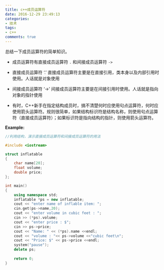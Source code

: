 ```yaml
---
title: c++成员运算符
date: 2016-12-29 23:49:13
categories:
- 技术
tags:
- c++
comments: true
---
```

总结一下成员运算符的简单知识。

+ 成员运算符有直接成员运算符 `.` 和间接成员运算符 `->` 

+ 直接成员运算符 ‘.’
直接成员运算符主要是在直接引用，类本身以及内部引用时使用。人话就是对象使用
+ 间接成员运算符 ‘->’
间接成员运算符主要是在间接引用时使用。人话就是指向对象的指针使用

+ 有时，C++新手在指定结构成员时，搞不清楚何时应使用句点运算符，何时应使用箭头运算符。规则很简单，如果结构标识符是结构名称，则使用句点运算符（直接成员运算符）；如果标识符是指向结构的指针，则使用箭头运算符。

<b>Example:</b>

```cpp
//利用结构，演示直接成员运算符和间接成员运算符的用法

#include <iostream>

struct inflatable
{
	char name[20];
	float volume;
	double price;
};

int main()
{
	using namespace std;
	inflatable *ps = new inflatable;
	cout << "enter name of inflable item: ";
	cin.get(ps->name,20);
	cout << "enter volume in cubic feet : ";
	cin >> (*ps).volume;
	cout << "enter price : $";
	cin >> ps->price;
	cout << "Name: " << (*ps).name <<endl;
	cout << "volume : "<< ps->volume <<"cubic feet\n";
	cout << "Price: $" << ps->price <<endl;
	system("pause");
	delete ps;
	
	return 0;
}
```
